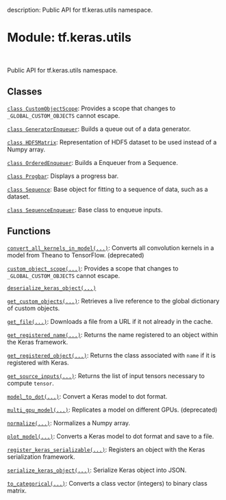 description: Public API for tf.keras.utils namespace.

<div itemscope itemtype="http://developers.google.com/ReferenceObject">
<meta itemprop="name" content="tf.keras.utils" />
<meta itemprop="path" content="Stable" />
</div>

# Module: tf.keras.utils

<!-- Insert buttons and diff -->

<table class="tfo-notebook-buttons tfo-api nocontent" align="left">

</table>



Public API for tf.keras.utils namespace.



## Classes

[`class CustomObjectScope`](../../tf/keras/utils/CustomObjectScope.md): Provides a scope that changes to `_GLOBAL_CUSTOM_OBJECTS` cannot escape.

[`class GeneratorEnqueuer`](../../tf/keras/utils/GeneratorEnqueuer.md): Builds a queue out of a data generator.

[`class HDF5Matrix`](../../tf/keras/utils/HDF5Matrix.md): Representation of HDF5 dataset to be used instead of a Numpy array.

[`class OrderedEnqueuer`](../../tf/keras/utils/OrderedEnqueuer.md): Builds a Enqueuer from a Sequence.

[`class Progbar`](../../tf/keras/utils/Progbar.md): Displays a progress bar.

[`class Sequence`](../../tf/keras/utils/Sequence.md): Base object for fitting to a sequence of data, such as a dataset.

[`class SequenceEnqueuer`](../../tf/keras/utils/SequenceEnqueuer.md): Base class to enqueue inputs.

## Functions

[`convert_all_kernels_in_model(...)`](../../tf/keras/utils/convert_all_kernels_in_model.md): Converts all convolution kernels in a model from Theano to TensorFlow. (deprecated)

[`custom_object_scope(...)`](../../tf/keras/utils/custom_object_scope.md): Provides a scope that changes to `_GLOBAL_CUSTOM_OBJECTS` cannot escape.

[`deserialize_keras_object(...)`](../../tf/keras/utils/deserialize_keras_object.md)

[`get_custom_objects(...)`](../../tf/keras/utils/get_custom_objects.md): Retrieves a live reference to the global dictionary of custom objects.

[`get_file(...)`](../../tf/keras/utils/get_file.md): Downloads a file from a URL if it not already in the cache.

[`get_registered_name(...)`](../../tf/keras/utils/get_registered_name.md): Returns the name registered to an object within the Keras framework.

[`get_registered_object(...)`](../../tf/keras/utils/get_registered_object.md): Returns the class associated with `name` if it is registered with Keras.

[`get_source_inputs(...)`](../../tf/keras/utils/get_source_inputs.md): Returns the list of input tensors necessary to compute `tensor`.

[`model_to_dot(...)`](../../tf/keras/utils/model_to_dot.md): Convert a Keras model to dot format.

[`multi_gpu_model(...)`](../../tf/keras/utils/multi_gpu_model.md): Replicates a model on different GPUs. (deprecated)

[`normalize(...)`](../../tf/keras/utils/normalize.md): Normalizes a Numpy array.

[`plot_model(...)`](../../tf/keras/utils/plot_model.md): Converts a Keras model to dot format and save to a file.

[`register_keras_serializable(...)`](../../tf/keras/utils/register_keras_serializable.md): Registers an object with the Keras serialization framework.

[`serialize_keras_object(...)`](../../tf/keras/utils/serialize_keras_object.md): Serialize Keras object into JSON.

[`to_categorical(...)`](../../tf/keras/utils/to_categorical.md): Converts a class vector (integers) to binary class matrix.

